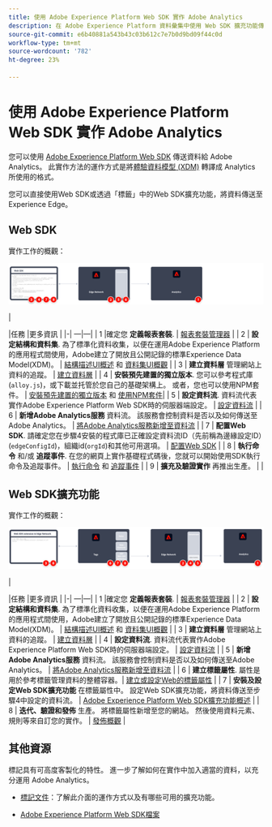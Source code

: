 ```yaml
---
title: 使用 Adobe Experience Platform Web SDK 實作 Adobe Analytics
description: 在 Adobe Experience Platform 資料彙集中使用 Web SDK 擴充功能傳送資料給 Adobe Analytics。
source-git-commit: e6b40881a543b43c03b612c7e7b0d9bd09f44c0d
workflow-type: tm+mt
source-wordcount: '782'
ht-degree: 23%

---
```


# 使用 Adobe Experience Platform Web SDK 實作 Adobe Analytics

您可以使用 [Adobe Experience Platform Web SDK](https://experienceleague.adobe.com/docs/experience-platform/tags/extensions/client/sdk/overview.html) 傳送資料給 Adobe Analytics。 此實作方法的運作方式是將[體驗資料模型 (XDM)](https://experienceleague.adobe.com/docs/experience-platform/xdm/home.html) 轉譯成 Analytics 所使用的格式。

您可以直接使用Web SDK或透過「標籤」中的Web SDK擴充功能，將資料傳送至Experience Edge。

## Web SDK

實作工作的概觀：

![使用Web SDK工作流程實作Adobe Analytics](../../assets/websdk-annotated.png)

|<div style="width:20px"></div>|任務 |更多資訊 | |-| —|—| | 1 |確定您 **定義報表套裝**. | [報表套裝管理器](../../../admin/admin/c-manage-report-suites/report-suites-admin.md) | | 2 | **設定結構和資料集**. 為了標準化資料收集，以便在運用Adobe Experience Platform的應用程式間使用，Adobe建立了開放且公開記錄的標準Experience Data Model(XDM)。 | [結構描述UI概述](https://experienceleague.adobe.com/docs/experience-platform/xdm/ui/overview.html?lang=zh-Hant) 和 [資料集UI概觀](https://experienceleague.adobe.com/docs/experience-platform/catalog/datasets/user-guide.html?lang=zh-Hant) | | 3 | **建立資料層** 管理網站上資料的追蹤。 | [建立資料層](../../prepare/data-layer.md) | | 4 | **安裝預先建置的獨立版本**. 您可以參考程式庫(`alloy.js`)，或下載並托管於您自己的基礎架構上。 或者，您也可以使用NPM套件。 | [安裝預先建置的獨立版本](https://experienceleague.adobe.com/docs/experience-platform/edge/fundamentals/installing-the-sdk.html?lang=en#option-2%3A-installing-the-prebuilt-standalone-version) 和 [使用NPM套件](https://experienceleague.adobe.com/docs/experience-platform/edge/fundamentals/installing-the-sdk.html?lang=en#option-3%3A-using-the-npm-package)| | 5 | **設定資料流**. 資料流代表實作Adobe Experience Platform Web SDK時的伺服器端設定。 | [設定資料流](https://experienceleague.adobe.com/docs/experience-platform/edge/datastreams/configure.html?lang=en) | | 6 | **新增Adobe Analytics服務** 資料流。 該服務會控制資料是否以及如何傳送至Adobe Analytics。 | [將Adobe Analytics服務新增至資料流](https://experienceleague.adobe.com/docs/experience-platform/edge/datastreams/configure.html?lang=en#analytics) | | 7 | **配置Web SDK**. 請確定您在步驟4安裝的程式庫已正確設定資料流ID（先前稱為邊緣設定ID）(`edgeConfigId`)，組織id(`orgId`)和其他可用選項。 | [配置Web SDK](https://experienceleague.adobe.com/docs/experience-platform/edge/fundamentals/configuring-the-sdk.html?lang=en) | | 8 | **執行命令** 和/或 **追蹤事件**. 在您的網頁上實作基礎程式碼後，您就可以開始使用SDK執行命令及追蹤事件。 | [執行命令](https://experienceleague.adobe.com/docs/experience-platform/edge/fundamentals/executing-commands.html?lang=en) 和 [追蹤事件](https://experienceleague.adobe.com/docs/experience-platform/edge/fundamentals/tracking-events.html?lang=en) | | 9 | **擴充及驗證實作** 再推出生產。 | |



## Web SDK擴充功能

實作工作的概觀：

![使用Web SDK擴充功能工作流程實作Adobe Analytics](../../assets/websdk-extension-annotated.png)

|<div style="width:20px"></div> |任務 |更多資訊 | |-| —|—| | 1 |確定您 **定義報表套裝**. | [報表套裝管理器](../../../admin/admin/c-manage-report-suites/report-suites-admin.md) | | 2 | **設定結構和資料集**. 為了標準化資料收集，以便在運用Adobe Experience Platform的應用程式間使用，Adobe建立了開放且公開記錄的標準Experience Data Model(XDM)。 | [結構描述UI概述](https://experienceleague.adobe.com/docs/experience-platform/xdm/ui/overview.html?lang=zh-Hant) 和 [資料集UI概觀](https://experienceleague.adobe.com/docs/experience-platform/catalog/datasets/user-guide.html?lang=zh-Hant) | | 3 | **建立資料層** 管理網站上資料的追蹤。 | [建立資料層](../../prepare/data-layer.md) | | 4 | **設定資料流**. 資料流代表實作Adobe Experience Platform Web SDK時的伺服器端設定。 | [設定資料流](https://experienceleague.adobe.com/docs/experience-platform/edge/datastreams/configure.html?lang=en) | | 5 | **新增Adobe Analytics服務** 資料流。 該服務會控制資料是否以及如何傳送至Adobe Analytics。 | [將Adobe Analytics服務新增至資料流](https://experienceleague.adobe.com/docs/experience-platform/edge/datastreams/configure.html?lang=en#analytics) | | 6 | **建立標籤屬性**. 屬性是用於參考標籤管理資料的整體容器。| [建立或設定Web的標籤屬性](https://experienceleague.adobe.com/docs/experience-platform/tags/admin/companies-and-properties.html?lang=en#for-web) | | 7 | **安裝及設定Web SDK擴充功能** 在標籤屬性中。 設定Web SDK擴充功能，將資料傳送至步驟4中設定的資料流。 | [Adobe Experience Platform Web SDK擴充功能概述](https://experienceleague.adobe.com/docs/experience-platform/tags/extensions/client/sdk/overview.html?lang=en) | | 8 | **迭代、驗證和發佈** 生產。 將標籤屬性新增至您的網站。 然後使用資料元素、規則等來自訂您的實作。 | [發佈概觀](https://experienceleague.adobe.com/docs/experience-platform/tags/publish/overview.html?lang=en) |



## 其他資源

標記具有可高度客製化的特性。 進一步了解如何在實作中加入適當的資料，以充分運用 Adobe Analytics。

- [標記文件](https://experienceleague.adobe.com/docs/experience-platform/tags/home.html#)：了解此介面的運作方式以及有哪些可用的擴充功能。

- [Adobe Experience Platform Web SDK檔案](https://experienceleague.adobe.com/docs/web-sdk.html?lang=zh-Hant)

